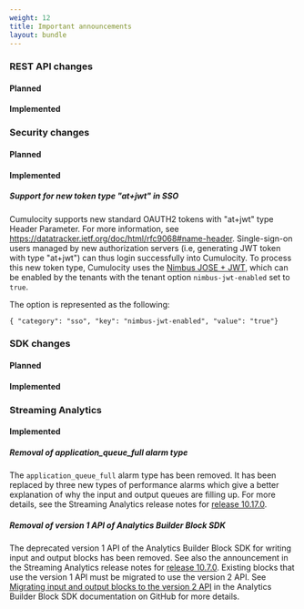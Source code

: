 ```yaml
---
weight: 12
title: Important announcements
layout: bundle
---
```


### REST API changes

#### Planned

#### Implemented


### Security changes

#### Planned

#### Implemented

##### Support for new token type "at+jwt" in SSO

Cumulocity supports new standard OAUTH2 tokens with "at+jwt" type Header Parameter. For more information, see https://datatracker.ietf.org/doc/html/rfc9068#name-header.
Single-sign-on users managed by new authorization servers (i.e, generating JWT token with type "at+jwt") can thus login successfully into Cumulocity.
To process this new token type, Cumulocity uses the [Nimbus JOSE + JWT](https://connect2id.com/products/nimbus-jose-jwt), which can be enabled by the tenants with the
tenant option `nimbus-jwt-enabled` set to `true`.

The option is represented as the following:

`{ "category": "sso", "key": "nimbus-jwt-enabled", "value": "true"}`

### SDK changes

#### Planned

#### Implemented


### Streaming Analytics

#### Implemented

##### Removal of application_queue_full alarm type

The `application_queue_full` alarm type has been removed. It has been replaced by three new types of
performance alarms which give a better explanation of why the input and output queues are filling up.
For more details, see the Streaming Analytics release notes for
[release 10.17.0](/release-10-17-0/streaming-analytics-10-17-0).

##### Removal of version 1 API of Analytics Builder Block SDK

The deprecated version 1 API of the Analytics Builder Block SDK for writing input and output blocks has been removed.
See also the announcement in the Streaming Analytics release notes for
[release 10.7.0](/release-10-7-0/streaming-analytics-10-7-0/#10_7_0).
Existing blocks that use the version 1 API must be migrated to use the version 2 API.
See [Migrating input and output blocks to the version 2 API](https://github.com/SoftwareAG/apama-analytics-builder-block-sdk/blob/rel/10.17.0.x/doc/150-MigrateInputOutputBlocks.md)
in the Analytics Builder Block SDK documentation on GitHub for more details.
